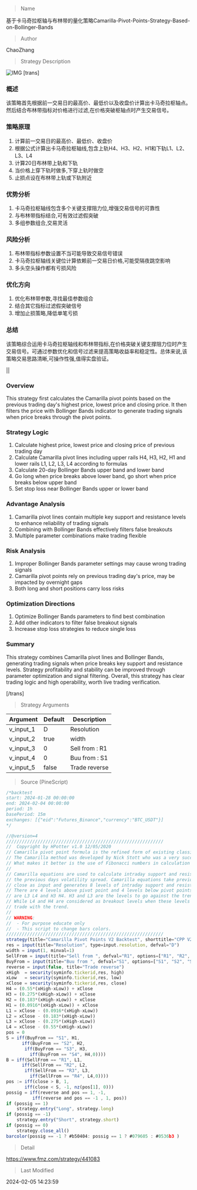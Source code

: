
> Name

基于卡马奇拉枢轴与布林带的量化策略Camarilla-Pivot-Points-Strategy-Based-on-Bollinger-Bands

> Author

ChaoZhang

> Strategy Description

![IMG](https://www.fmz.com/upload/asset/196b309b321e0f256bb.png)
[trans]
### 概述

该策略首先根据前一交易日的最高价、最低价以及收盘价计算出卡马奇拉枢轴点。然后结合布林带指标对价格进行过滤,在价格突破枢轴点时产生交易信号。

### 策略原理

1. 计算前一交易日的最高价、最低价、收盘价
2. 根据公式计算出卡马奇拉枢轴线,包含上轨H4、H3、H2、H1和下轨L1、L2、L3、L4
3. 计算20日布林带上轨和下轨
4. 当价格上穿下轨时做多,下穿上轨时做空
5. 止损点设在布林带上轨或下轨附近

### 优势分析  

1. 卡马奇拉枢轴线包含多个关键支撑阻力位,增强交易信号的可靠性
2. 与布林带指标结合,可有效过滤假突破
3. 多组参数组合,交易灵活

### 风险分析

1. 布林带指标参数设置不当可能导致交易信号错误
2. 卡马奇拉枢轴线关键位计算依赖前一交易日价格,可能受隔夜跳空影响
3. 多头空头操作都有亏损风险

### 优化方向

1. 优化布林带参数,寻找最佳参数组合
2. 结合其它指标过滤假突破信号
3. 增加止损策略,降低单笔亏损

### 总结

该策略综合运用卡马奇拉枢轴线和布林带指标,在价格突破关键支撑阻力位时产生交易信号。可通过参数优化和信号过滤来提高策略收益率和稳定性。总体来说,该策略交易思路清晰,可操作性强,值得实盘验证。

||

### Overview

This strategy first calculates the Camarilla pivot points based on the previous trading day's highest price, lowest price and closing price. It then filters the price with Bollinger Bands indicator to generate trading signals when price breaks through the pivot points.

### Strategy Logic

1. Calculate highest price, lowest price and closing price of previous trading day
2. Calculate Camarilla pivot lines including upper rails H4, H3, H2, H1 and lower rails L1, L2, L3, L4 according to formulas 
3. Calculate 20-day Bollinger Bands upper band and lower band
4. Go long when price breaks above lower band, go short when price breaks below upper band
5. Set stop loss near Bollinger Bands upper or lower band

### Advantage Analysis

1. Camarilla pivot lines contain multiple key support and resistance levels to enhance reliability of trading signals  
2. Combining with Bollinger Bands effectively filters false breakouts
3. Multiple parameter combinations make trading flexible

### Risk Analysis 

1. Improper Bollinger Bands parameter settings may cause wrong trading signals
2. Camarilla pivot points rely on previous trading day's price, may be impacted by overnight gaps
3. Both long and short positions carry loss risks

### Optimization Directions

1. Optimize Bollinger Bands parameters to find best combination
2. Add other indicators to filter false breakout signals 
3. Increase stop loss strategies to reduce single loss

### Summary

This strategy combines Camarilla pivot lines and Bollinger Bands, generating trading signals when price breaks key support and resistance levels. Strategy profitability and stability can be improved through parameter optimization and signal filtering. Overall, this strategy has clear trading logic and high operability, worth live trading verification.

[/trans]

> Strategy Arguments



|Argument|Default|Description|
|----|----|----|
|v_input_1|D|Resolution|
|v_input_2|true|width|
|v_input_3|0|Sell from : R1|R2|R3|R4|
|v_input_4|0|Buu from : S1|S2|S3|S4|
|v_input_5|false|Trade reverse|


> Source (PineScript)

``` javascript
/*backtest
start: 2024-01-28 00:00:00
end: 2024-02-04 00:00:00
period: 1h
basePeriod: 15m
exchanges: [{"eid":"Futures_Binance","currency":"BTC_USDT"}]
*/

//@version=4
////////////////////////////////////////////////////////////
//  Copyright by HPotter v1.0 12/05/2020
// Camarilla pivot point formula is the refined form of existing classic pivot point formula. 
// The Camarilla method was developed by Nick Stott who was a very successful bond trader. 
// What makes it better is the use of Fibonacci numbers in calculation of levels.
//
// Camarilla equations are used to calculate intraday support and resistance levels using 
// the previous days volatility spread. Camarilla equations take previous day’s high, low and 
// close as input and generates 8 levels of intraday support and resistance based on pivot points. 
// There are 4 levels above pivot point and 4 levels below pivot points. The most important levels 
// are L3 L4 and H3 H4. H3 and L3 are the levels to go against the trend with stop loss around H4 or L4 . 
// While L4 and H4 are considered as breakout levels when these levels are breached its time to 
// trade with the trend.
//
// WARNING:
//  - For purpose educate only
//  - This script to change bars colors.
////////////////////////////////////////////////////////////
strategy(title="Camarilla Pivot Points V2 Backtest", shorttitle="CPP V2", overlay = true)
res = input(title="Resolution", type=input.resolution, defval="D")
width = input(1, minval=1)
SellFrom = input(title="Sell from ", defval="R1", options=["R1", "R2", "R3", "R4"])
BuyFrom = input(title="Buu from ", defval="S1", options=["S1", "S2", "S3", "S4"])
reverse = input(false, title="Trade reverse")
xHigh  = security(syminfo.tickerid,res, high)
xLow   = security(syminfo.tickerid,res, low)
xClose = security(syminfo.tickerid,res, close)
H4 = (0.55*(xHigh-xLow)) + xClose
H3 = (0.275*(xHigh-xLow)) + xClose
H2 = (0.183*(xHigh-xLow)) + xClose
H1 = (0.0916*(xHigh-xLow)) + xClose
L1 = xClose - (0.0916*(xHigh-xLow))
L2 = xClose - (0.183*(xHigh-xLow))
L3 = xClose - (0.275*(xHigh-xLow))
L4 = xClose - (0.55*(xHigh-xLow))
pos = 0
S = iff(BuyFrom == "S1", H1, 
      iff(BuyFrom == "S2", H2,
       iff(BuyFrom == "S3", H3,
         iff(BuyFrom == "S4", H4,0))))
B = iff(SellFrom == "R1", L1, 
      iff(SellFrom == "R2", L2,
       iff(SellFrom == "R3", L3,
         iff(SellFrom == "R4", L4,0))))
pos := iff(close > B, 1,
       iff(close < S, -1, nz(pos[1], 0))) 
possig = iff(reverse and pos == 1, -1,
          iff(reverse and pos == -1 , 1, pos))	   
if (possig == 1) 
    strategy.entry("Long", strategy.long)
if (possig == -1)
    strategy.entry("Short", strategy.short)	 
if (possig == 0) 
    strategy.close_all()
barcolor(possig == -1 ? #b50404: possig == 1 ? #079605 : #0536b3 )
```

> Detail

https://www.fmz.com/strategy/441083

> Last Modified

2024-02-05 14:23:59
